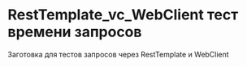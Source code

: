 # RestTemplate_vc_WebClient тест времени запросов

Заготовка для тестов запросов через RestTemplate и WebClient
